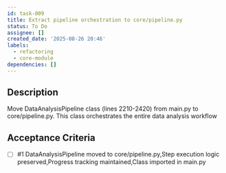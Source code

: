```yaml
---
id: task-009
title: Extract pipeline orchestration to core/pipeline.py
status: To Do
assignee: []
created_date: '2025-08-26 20:46'
labels:
  - refactoring
  - core-module
dependencies: []
---
```


## Description

Move DataAnalysisPipeline class (lines 2210-2420) from main.py to core/pipeline.py. This class orchestrates the entire data analysis workflow

## Acceptance Criteria
<!-- AC:BEGIN -->
- [ ] #1 DataAnalysisPipeline moved to core/pipeline.py,Step execution logic preserved,Progress tracking maintained,Class imported in main.py
<!-- AC:END -->
